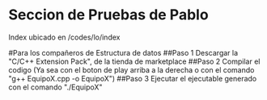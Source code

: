 # Seccion de Pruebas de Pablo
Index ubicado en /codes/lo/index

#Para los compañeros de Estructura de datos
##Paso 1
Descargar la "C/C++ Extension Pack", de la tienda de marketplace
##Paso 2
Compilar el codigo (Ya sea con el boton de play arriba a la derecha o con el comando "g++ EquipoX.cpp -o EquipoX")
##Paso 3
Ejecutar el ejecutable generado con el comando "./EquipoX"

